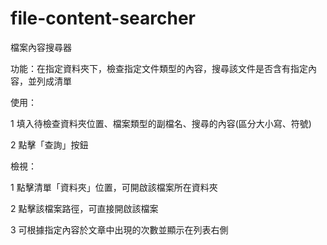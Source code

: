 # file-content-searcher
檔案內容搜尋器

功能：在指定資料夾下，檢查指定文件類型的內容，搜尋該文件是否含有指定內容，並列成清單

使用：

1 填入待檢查資料夾位置、檔案類型的副檔名、搜尋的內容(區分大小寫、符號)

2 點擊「查詢」按鈕

檢視：

1 點擊清單「資料夾」位置，可開啟該檔案所在資料夾

2 點擊該檔案路徑，可直接開啟該檔案

3 可根據指定內容於文章中出現的次數並顯示在列表右側
